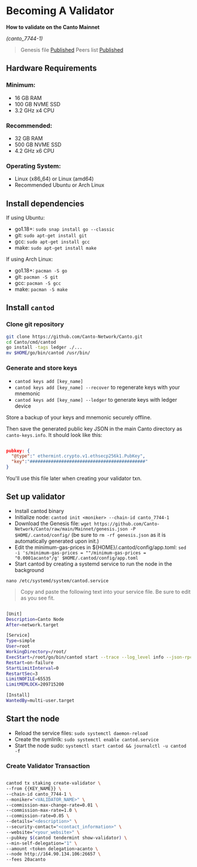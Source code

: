 # Becoming A Validator

**How to validate on the Canto Mainnet**

*(canto_7744-1)*

> Genesis file [Published](https://github.com/Canto-Network/Canto/raw/main/Mainnet/genesis.json)
> Peers list [Published](https://github.com/Canto-Network/Canto/blob/main/Mainnet/peers.txt)

## Hardware Requirements

### Minimum:
* 16 GB RAM
* 100 GB NVME SSD
* 3.2 GHz x4 CPU

### Recommended:
* 32 GB RAM
* 500 GB NVME SSD
* 4.2 GHz x6 CPU

### Operating System:
* Linux (x86_64) or Linux (amd64)
* Recommended Ubuntu or Arch Linux

## Install dependencies 

If using Ubuntu:

* go1.18+: `sudo snap install go --classic`
* git: `sudo apt-get install git`
* gcc: `sudo apt-get install gcc`
* make: `sudo apt-get install make`

If using Arch Linux:

* go1.18+: `pacman -S go`
* git: `pacman -S git`
* gcc: `pacman -S gcc`
* make: `pacman -S make`

## Install `cantod`

### Clone git repository

```bash
git clone https://github.com/Canto-Network/Canto.git
cd Canto/cmd/cantod
go install -tags ledger ./...
mv $HOME/go/bin/cantod /usr/bin/

```

### Generate and store keys

*  `cantod keys add [key_name]`
*  `cantod keys add [key_name] --recover` to regenerate keys with your mnemonic
*  `cantod keys add [key_name] --ledger` to generate keys with ledger device

Store a backup of your keys and mnemonic securely offline.

Then save the generated public key JSON in the main Canto directory as `canto-keys.info`. It should look like this:

```json

pubkey: {
  "@type":" ethermint.crypto.v1.ethsecp256k1.PubKey",
  "key":"############################################"
}

```

You'll use this file later when creating your validator txn.

## Set up validator

* Install cantod binary
* Initialize node: `cantod init <moniker> --chain-id canto_7744-1`
* Download the Genesis file: `wget https://github.com/Canto-Network/Canto/raw/main/Mainnet/genesis.json -P $HOME/.cantod/config/` (be sure to `rm -rf genesis.json` as it is automatically generated upon init.) 
* Edit the minimum-gas-prices in ${HOME}/.cantod/config/app.toml: `sed -i 's/minimum-gas-prices = ""/minimum-gas-prices = "0.0001acanto"/g' $HOME/.cantod/config/app.toml`
* Start cantod by creating a systemd service to run the node in the background

`nano /etc/systemd/system/cantod.service`

> Copy and paste the following text into your service file. Be sure to edit as you see fit.

```bash

[Unit]
Description=Canto Node
After=network.target

[Service]
Type=simple
User=root
WorkingDirectory=/root/
ExecStart=/root/go/bin/cantod start --trace --log_level info --json-rpc.api eth,txpool,personal,net,debug,web3 --api.enable
Restart=on-failure
StartLimitInterval=0
RestartSec=3
LimitNOFILE=65535
LimitMEMLOCK=209715200

[Install]
WantedBy=multi-user.target

```

## Start the node

* Reload the service files: `sudo systemctl daemon-reload`
* Create the symlinlk: `sudo systemctl enable cantod.service`
* Start the node sudo: `systemctl start cantod && journalctl -u cantod -f`

### Create Validator Transaction

```bash

cantod tx staking create-validator \
--from {{KEY_NAME}} \
--chain-id canto_7744-1 \
--moniker="<VALIDATOR_NAME>" \
--commission-max-change-rate=0.01 \
--commission-max-rate=1.0 \
--commission-rate=0.05 \
--details="<description>" \
--security-contact="<contact_information>" \
--website="<your_website>" \
--pubkey $(cantod tendermint show-validator) \
--min-self-delegation="1" \
--amount <token delegation>acanto \
--node http://164.90.134.106:26657 \
--fees 20acanto

```